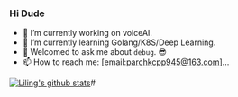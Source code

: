 
### Hi Dude

- 🔭 I’m currently working on voiceAI.
- 🌱 I’m currently learning Golang/K8S/Deep Learning.
- 💬 Welcomed to ask me about `debug`. 😎
- 📫 How to reach me: [email:parchkcpp945@163.com]...

[![Liling's github stats](https://github-readme-stats.vercel.app/api?username=parchk)](https://github.com/parchk)#
